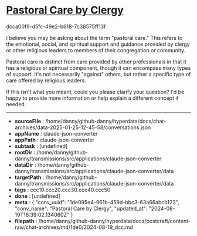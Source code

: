 # [Pastoral Care by Clergy](https://claude.ai/chat/1de095e4-961b-459d-bbc3-63a66abcb123)

dcca00f9-d5fc-49e2-b618-7c38575ff13f

 I believe you may be asking about the term "pastoral care." This refers to the emotional, social, and spiritual support and guidance provided by clergy or other religious leaders to members of their congregation or community. 

Pastoral care is distinct from care provided by other professionals in that it has a religious or spiritual component, though it can encompass many types of support. It's not necessarily "against" others, but rather a specific type of care offered by religious leaders.

If this isn't what you meant, could you please clarify your question? I'd be happy to provide more information or help explain a different concept if needed.

---

* **sourceFile** : /home/danny/github-danny/hyperdata/docs/chat-archives/data-2025-01-25-12-45-58/conversations.json
* **appName** : claude-json-converter
* **appPath** : claude-json-converter
* **subtask** : [undefined]
* **rootDir** : /home/danny/github-danny/transmissions/src/applications/claude-json-converter
* **dataDir** : /home/danny/github-danny/transmissions/src/applications/claude-json-converter/data
* **targetPath** : /home/danny/github-danny/transmissions/src/applications/claude-json-converter/data
* **tags** : ccc10.ccc20.ccc30.ccc40.ccc50
* **done** : [undefined]
* **meta** : {
  "conv_uuid": "1de095e4-961b-459d-bbc3-63a66abcb123",
  "conv_name": "Pastoral Care by Clergy",
  "updated_at": "2024-08-19T16:39:02.134060Z"
}
* **filepath** : /home/danny/github-danny/hyperdata/docs/postcraft/content-raw/chat-archives/md/1de0/2024-08-19_dcc.md